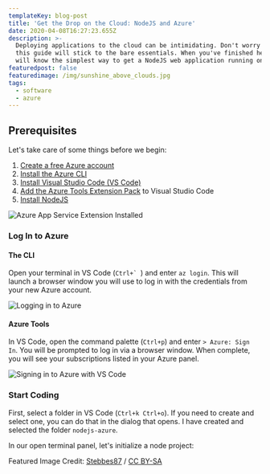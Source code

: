 ```yaml
---
templateKey: blog-post
title: 'Get the Drop on the Cloud: NodeJS and Azure'
date: 2020-04-08T16:27:23.655Z
description: >-
  Deploying applications to the cloud can be intimidating. Don't worry though,
  this guide will stick to the bare essentials. When you've finished here, you
  will know the simplest way to get a NodeJS web application running on Azure.
featuredpost: false
featuredimage: /img/sunshine_above_clouds.jpg
tags:
  - software
  - azure
---
```

## Prerequisites

Let's take care of some things before we begin:

1. [Create a free Azure account](https://azure.microsoft.com/en-us/free/)
2. [Install the Azure CLI](https://docs.microsoft.com/en-us/cli/azure/install-azure-cli?view=azure-cli-latest)
3. [Install Visual Studio Code (VS Code)](https://code.visualstudio.com/docs/setup/setup-overview)
4. [Add the Azure Tools Extension Pack](https://marketplace.visualstudio.com/items?itemName=ms-vscode.vscode-node-azure-pack) to Visual Studio Code
5. [Install NodeJS](https://www.harveyramer.com/blog/2020-04-08-configure-a-nodejs-development-environment-on-windows-10/)

![Azure App Service Extension Installed](/img/installed-azure-tools.png "Azure App Service Extension Installed")

### Log In to Azure

#### The CLI

Open your terminal in VS Code (``Ctrl+` ``) and enter `az login`. This will launch a browser window you will use to log in with the credentials from your new Azure account.

![Logging in to Azure](/img/gkpaytxsfy.png "Logging in to Azure")

#### Azure Tools

In VS Code, open the command palette (`Ctrl+p`) and enter `> Azure: Sign In`. You will be prompted to log in via a browser window. When complete, you will see your subscriptions listed in your Azure panel.

![Signing in to Azure with VS Code](/img/log-in-to-azure-vscode.png "Signing in to Azure with VS Code")

### Start Coding

First, select a folder in VS Code (`Ctrl+k Ctrl+o`). If you need to create and select one, you can do that in the dialog that opens. I have created and selected the folder `nodejs-azure`. 

In our open terminal panel, let's initialize a node project:

Featured Image Credit: [Stebbes87](https://commons.wikimedia.org/wiki/File:Sunshine_above_clouds.jpg) / [CC BY-SA](https://creativecommons.org/licenses/by-sa/3.0)